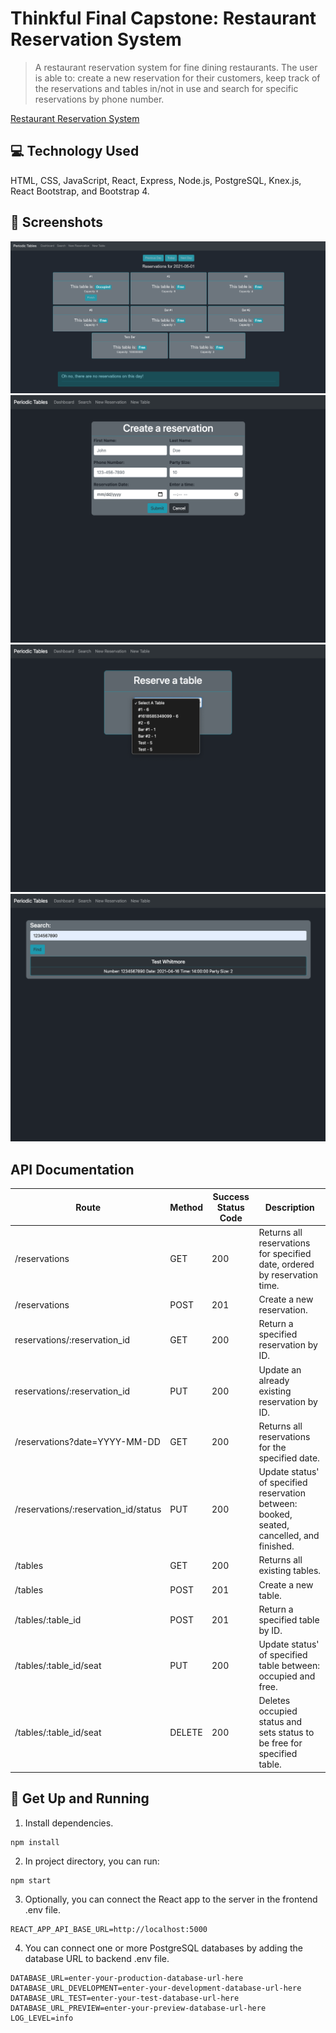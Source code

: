 # Thinkful Final Capstone: Restaurant Reservation System

> A restaurant reservation system for fine dining restaurants. The user is able to: create a new reservation for their customers, keep track of the reservations and tables in/not in use and search for specific reservations by phone number.

[Restaurant Reservation System](https://front-end-rho-peach.vercel.app/dashboard)

## 💻 Technology Used

HTML, CSS, JavaScript, React, Express, Node.js, PostgreSQL, Knex.js, React Bootstrap, and Bootstrap 4.

## 📸 Screenshots

![Dashboard Tables and Reservations](screenshots/reservationDash.png)
![Create a New Reservation](screenshots/createReservation.png)
![Reserve a Table](screenshots/reserveTable.png)
![Search Through Reservations](screenshots/searchReservations.png)

## API Documentation

| Route                                | Method | Success Status Code | Description                                                                               |
| ------------------------------------ | ------ | ------------------- | ----------------------------------------------------------------------------------------- |
| /reservations                        | GET    | 200                 | Returns all reservations for specified date, ordered by reservation time.                 |
| /reservations                        | POST   | 201                 | Create a new reservation.                                                                 |
| reservations/:reservation_id         | GET    | 200                 | Return a specified reservation by ID.                                                     |
| reservations/:reservation_id         | PUT    | 200                 | Update an already existing reservation by ID.                                             |
| /reservations?date=YYYY-MM-DD        | GET    | 200                 | Returns all reservations for the specified date.                                          |
| /reservations/:reservation_id/status | PUT    | 200                 | Update status' of specified reservation between: booked, seated, cancelled, and finished. |
| /tables                              | GET    | 200                 | Returns all existing tables.                                                              |
| /tables                              | POST   | 201                 | Create a new table.                                                                       |
| /tables/:table_id                    | POST   | 201                 | Return a specified table by ID.                                                           |
| /tables/:table_id/seat               | PUT    | 200                 | Update status' of specified table between: occupied and free.                             |
| /tables/:table_id/seat               | DELETE | 200                 | Deletes occupied status and sets status to be free for specified table.                   |

## 🚀 Get Up and Running

1. Install dependencies.

```
npm install
```

2. In project directory, you can run:

```
npm start
```

3. Optionally, you can connect the React app to the server in the frontend .env file.

```
REACT_APP_API_BASE_URL=http://localhost:5000
```

4. You can connect one or more PostgreSQL databases by adding the database URL to backend .env file.

```
DATABASE_URL=enter-your-production-database-url-here
DATABASE_URL_DEVELOPMENT=enter-your-development-database-url-here
DATABASE_URL_TEST=enter-your-test-database-url-here
DATABASE_URL_PREVIEW=enter-your-preview-database-url-here
LOG_LEVEL=info
```
